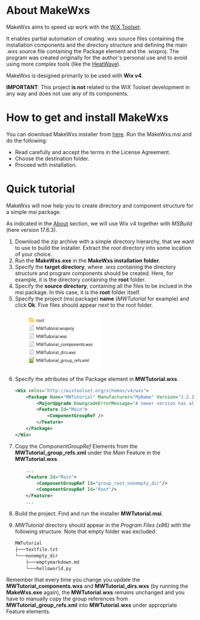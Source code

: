 
# About MakeWxs

MakeWxs aims to speed up work with the [WiX Toolset](https://wixtoolset.org/).

It enables partial automation of creating .wxs source files containing the installation components and the directory structure and defining the main .wxs source file containing the Package element and the .wixproj. The program was created originally for the author's personal use and to avoid using more complex tools (like the [HeatWave](https://www.firegiant.com/wix/heatwave/)).

MakeWxs is designed primarily to be used with **Wix v4**.


**IMPORTANT**: This project **is not** related to the WiX Toolset development in any way and does not use any of its components.

# How to get and install MakeWxs

You can download MakeWxs installer from [here](https://jiristrouhal.wordpress.com/makewxs/download-makewxs). Run the MakeWxs.msi and do the following:
- Read carefully and accept the terms in the License Agreement.
- Choose the destination folder.
- Proceed with installation. 

# Quick tutorial

MakeWxs will now help you to create directory and component structure for a simple msi package. 

As indicated in the [About](#about-makewxs) section, we will use Wix v4 together with *MSBuild* (here version 17.6.3).

1) Download the zip archive with a simple directory hierarchy, that we want to use to build the installer. Extract the *root* directory into some location of your choice. 
2) Run the **MakeWxs.exe** in the **MakeWxs installation folder**. 
3) Specify the **target directory**, where .wxs containing the directory structure and program components should be created. Here, for example, it is the directory containing the **root** folder.
4) Specify the **source directory**, containing all the files to be inclued in the msi package. In this case, it is the **root** folder itself.
5) Specify the project (msi package) **name** (*MWTutorial* for example) and click **Ok**. Five files should appear next to the root folder. 

<p style="margin-left: 50px;">  
    <img src="help_files/produced_files.png" alt= “Produced_files” width="200" height="150" >
</p>

6) Specify the attributes of the Package element in **MWTutorial.wxs**. 
    ```xml  
    <Wix xmlns="http://wixtoolset.org/schemas/v4/wxs">
        <Package Name="MWTutorial" Manufacturer="MyName" Version="1.2.3" UpgradeCode="##some guid">
            <MajorUpgrade DowngradeErrorMessage="A newer version has already been installed!" />
            <Feature Id="Main">
                <ComponentGroupRef />
            </Feature>
        </Package>
    </Wix>
    ```

7) Copy the *ComponentGroupRef* Elements from the **MWTutorial_group_refs.xml** under the *Main* Feature in the **MWTutorial.wxs**.
    ```xml
        ...
        <Feature Id="Main">
            <ComponentGroupRef Id="group_root_nonempty_dir"/>
            <ComponentGroupRef Id="Root"/>
        </Feature>
        ...
    ```
8) Build the project. Find and run the installer **MWTutorial.msi**.  
9) *MWTutorial* directory should appear in the *Program Files (x86)* with the following structure. Note that empty folder was excluded.
    ```cmd
    MWTutorial
    ├───textfile.txt
    └───nonempty_dir
        ├───emptymarkdown.md
        └───helloworld.py
    ```

Remember that every time you change you update the **MWTutorial_components.wxs** and **MWTutorial_dirs.wxs** (by running the **MakeWxs.exe** again), the **MWTutorial.wxs** remains unchanged and you have to manually copy the group references from **MWTutorial_group_refs.xml** into **MWTutorial.wxs** under appropriate Feature elements.
